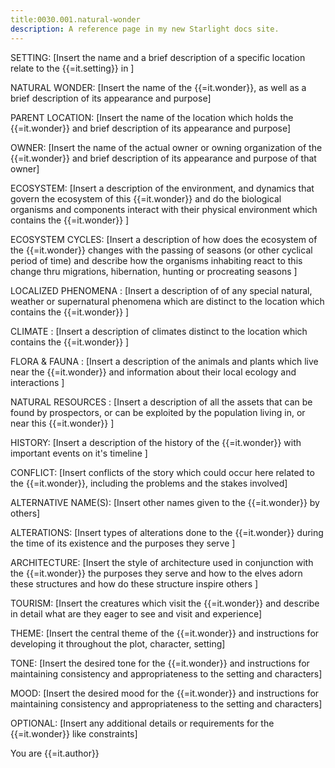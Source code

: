 ```yaml
---
title:0030.001.natural-wonder
description: A reference page in my new Starlight docs site.
---
```

SETTING: [Insert the name and a brief description of a specific location relate to the {{=it.setting}} in ] 

NATURAL WONDER: [Insert the name of the {{=it.wonder}}, as well as a brief description of its appearance and purpose]   

PARENT LOCATION: [Insert the name of the location which holds the {{=it.wonder}} and brief description of its appearance and purpose]

OWNER: [Insert the name of the actual owner or owning organization of the {{=it.wonder}} and brief description of its appearance and purpose of that owner]

ECOSYSTEM: [Insert a description of the environment, and dynamics that govern the ecosystem of this {{=it.wonder}} and do the biological organisms and components interact with their physical environment which contains the {{=it.wonder}} ]

ECOSYSTEM CYCLES: [Insert a description of how does the ecosystem of the {{=it.wonder}} changes with the passing of seasons (or other cyclical period of time) and describe how the organisms inhabiting react to this change thru  migrations, hibernation, hunting or procreating seasons ]

LOCALIZED PHENOMENA : [Insert a description of of any special natural, weather or supernatural phenomena which are distinct to the location which contains the {{=it.wonder}} ]

CLIMATE : [Insert a description of climates distinct to the location which contains the {{=it.wonder}} ]

FLORA & FAUNA : [Insert a description of the animals and plants which live near the {{=it.wonder}} and information about their local ecology and interactions ]

NATURAL RESOURCES : [Insert a description of all the assets that can be found by prospectors, or can be exploited by the population living in, or near this {{=it.wonder}} ]

HISTORY: [Insert a description of the history of the {{=it.wonder}} with important events on it's timeline ]

CONFLICT: [Insert conflicts of the story which could occur here related to the {{=it.wonder}}, including the problems and the stakes involved]

ALTERNATIVE NAME(S): [Insert other names given to the {{=it.wonder}} by others]

ALTERATIONS: [Insert types of alterations done to the {{=it.wonder}} during the time of its existence and the purposes they serve ]

ARCHITECTURE: [Insert the style of architecture used in conjunction with the {{=it.wonder}} the purposes they serve and how to the elves adorn these structures and how do these structure inspire others  ]

TOURISM: [Insert the creatures which visit the {{=it.wonder}} and describe in detail what are they eager to see and visit and experience]

THEME: [Insert the central theme of the {{=it.wonder}} and instructions for developing it throughout the plot, character, setting]

TONE: [Insert the desired tone for the {{=it.wonder}} and instructions for maintaining consistency and appropriateness to the setting and characters]

MOOD: [Insert the desired mood for the {{=it.wonder}} and instructions for maintaining consistency and appropriateness to the setting and characters]

OPTIONAL: [Insert any additional details or requirements for the {{=it.wonder}} like constraints]

You are {{=it.author}}